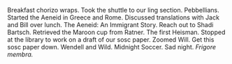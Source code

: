 Breakfast chorizo wraps. Took the shuttle to our ling section. Pebbellians. Started the Aeneid in Greece and Rome. Discussed translations with Jack and Bill over lunch. The Aeneid: An Immigrant Story. Reach out to Shadi Bartsch. Retrieved the Maroon cup from Ratner. The first Heisman. Stopped at the library to work on a draft of our sosc paper. Zoomed Will. Get this sosc paper down. Wendell and Wild. Midnight Soccer. Sad night. *Frigore membra.*